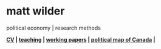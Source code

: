 <h1> matt wilder </h1>

political economy | research methods


<b>[CV](https://github.com/matt-wilder/mattwilder.net/edit/gh-pages/index.md) | </b> <b>[teaching](https://github.com/matt-wilder/mattwilder.net/edit/gh-pages/index.md) | </b>  <b>[working papers](https://github.com/matt-wilder/mattwilder.net/edit/gh-pages/index.md) | </b> <b>[political map of Canada](https://github.com/matt-wilder/mattwilder.net/edit/gh-pages/index.md) | </b>



